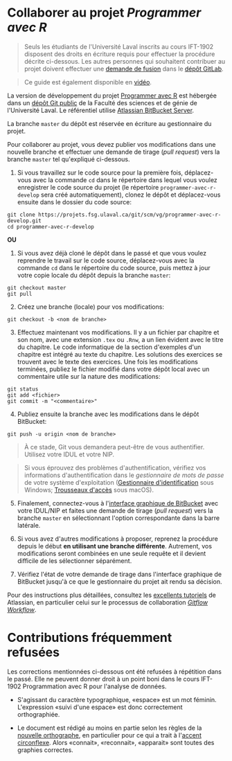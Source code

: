 <!-- Emacs: -*- coding: utf-8; eval: (auto-fill-mode -1); eval: (visual-line-mode t) -*- -->

# Collaborer au projet *Programmer avec R*

> Seuls les étudiants de l'Université Laval inscrits au cours IFT-1902 disposent des droits en écriture requis pour effectuer la procédure décrite ci-dessous. Les autres personnes qui souhaitent contribuer au projet doivent effectuer une [demande de fusion](https://docs.gitlab.com/ee/user/project/merge_requests/creating_merge_requests.html) dans le [dépôt GitLab](https://gitlab.com/vigou3/programmer-avec-r).

> Ce guide est également disponible en [vidéo](https://youtu.be/nag48IGh8eo).

La version de développement du projet [Programmer avec R](https://vigou3.gitlab.io/programmer-avec-r) est hébergée dans un [dépôt Git public](https://projets.fsg.ulaval.ca/git/scm/vg/programmer-avec-r-develop) de la Faculté des sciences et de génie de l'Université Laval. Le référentiel utilise [Atlassian BitBucket Server](https://www.atlassian.com/software/bitbucket/server).

La branche `master` du dépôt est réservée en écriture au gestionnaire du projet.

Pour collaborer au projet, vous devez publier vos modifications dans une nouvelle branche et effectuer une demande de tirage (*pull request*) vers la branche `master` tel qu'expliqué ci-dessous.

1. Si  vous travaillez sur le code source pour la première fois, déplacez-vous avec la commande `cd` dans le répertoire dans lequel vous voulez enregistrer le code source du projet (le répertoire `programmer-avec-r-develop` sera créé automatiquement), clonez le dépôt et déplacez-vous ensuite dans le dossier du code source:

```
git clone https://projets.fsg.ulaval.ca/git/scm/vg/programmer-avec-r-develop.git
cd programmer-avec-r-develop
```

**OU**

1. Si vous avez déjà cloné le dépôt dans le passé et que vous voulez reprendre le travail sur le code source, déplacez-vous avec la commande `cd` dans le répertoire du code source, puis mettez à jour votre copie locale du dépôt depuis la branche `master`:

```
git checkout master
git pull
```

2. Créez une branche (locale) pour vos modifications:

```
git checkout -b <nom de branche>
```
	
3. Effectuez maintenant vos modifications. Il y a un fichier par chapitre et son nom, avec une extension `.tex` ou `.Rnw`, a un lien évident avec le titre du chapitre. Le code informatique de la section d'exemples d'un chapitre est intégré au texte du chapitre. Les solutions des exercices se trouvent avec le texte des exercices. Une fois les modifications terminées, publiez le fichier modifié dans votre dépôt local avec un commentaire utile sur la nature des modifications:
    
```
git status
git add <fichier>
git commit -m "<commentaire>"
```

4. Publiez ensuite la branche avec les modifications dans le dépôt BitBucket:

```
git push -u origin <nom de branche>
```
	
> À ce stade, Git vous demandera peut-être de vous authentifier. Utilisez votre IDUL et votre NIP. 

> Si vous éprouvez des problèmes d'authentification, vérifiez vos informations d'authentification dans le *gestionnaire de mots de passe* de votre système d'exploitation ([Gestionnaire d'identification](https://support.microsoft.com/fr-ca/help/4026814/windows-accessing-credential-manager) sous Windows; [Trousseaux d'accès](https://support.apple.com/fr-ca/guide/keychain-access/welcome/mac) sous macOS).

5. Finalement, connectez-vous à l'[interface graphique de BitBucket](https://projets.fsg.ulaval.ca/git/login) avec votre IDUL/NIP et faites une demande de tirage (*pull request*) vers la branche `master` en sélectionnant l'option correspondante dans la barre latérale.

6. Si vous avez d'autres modifications à proposer, reprenez la procédure depuis le début **en utilisant une branche différente**. Autrement, vos modifications seront combinées en une seule requête et il devient difficile de les sélectionner séparément.

7. Vérifiez l'état de votre demande de tirage dans l'interface graphique de BitBucket jusqu'à ce que le gestionnaire du projet ait rendu sa décision.

Pour des instructions plus détaillées, consultez les [excellents tutoriels](https://www.atlassian.com/git/tutorials) de Atlassian, en particulier celui sur le processus de collaboration [*Gitflow Workflow*](https://www.atlassian.com/git/tutorials/comparing-workflows#gitflow-workflow).

# Contributions fréquemment refusées

Les corrections mentionnées ci-dessous ont été refusées à répétition dans le passé. Elle ne peuvent donner droit à un point boni dans le cours IFT-1902 Programmation avec R pour l'analyse de données.

- S'agissant du caractère typographique, «espace» est un mot féminin. L'expression «suivi d'une espace» est donc correctement orthographiée.

- Le document est rédigé au moins en partie selon les règles de la [nouvelle orthographe](https://www.orthographe-recommandee.info), en particulier pour ce qui a trait à l'[accent circonflexe](https://www.orthographe-recommandee.info/regles4.htm). Alors «connait», «reconnait», «apparait» sont toutes des graphies correctes.
